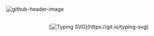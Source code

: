 ![github-header-image](https://github.com/pedrosayuri/pedrosayuri/assets/56764512/47c2e792-4c83-4427-85e3-f8e6a8736e76)
<br>
<br>

<div align="center">

[![Typing SVG](https://readme-typing-svg.herokuapp.com?font=Fira+Code&weight=900&size=35&pause=1000&random=false&width=300&height=100&lines=Ol%C3%A1+mundo!%2C;Sou+Yuri+Pedrosa+de+Oliveira%2C;Desenvolvedor+Full-Stack+especializado+em+web+e+mobile.)](https://git.io/typing-svg)

</div>
